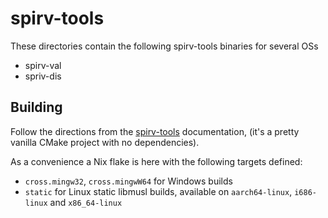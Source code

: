 # spirv-tools

These directories contain the following spirv-tools binaries for several OSs

- spirv-val
- spriv-dis

## Building

Follow the directions from the
[spirv-tools](https://github.com/KhronosGroup/SPIRV-Tools) documentation, (it's
a pretty vanilla CMake project with no dependencies).

As a convenience a Nix flake is here with the following targets defined:

- `cross.mingw32`, `cross.mingwW64` for Windows builds
- `static` for Linux static libmusl builds, available on `aarch64-linux`,
  `i686-linux` and `x86_64-linux`
